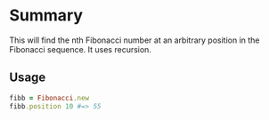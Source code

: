 # Summary

This will find the nth Fibonacci number at an arbitrary position in the Fibonacci sequence. It uses recursion.

## Usage

``` ruby
fibb = Fibonacci.new
fibb.position 10 #=> 55
```
